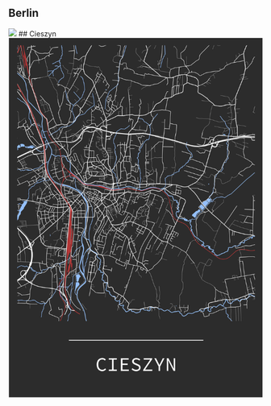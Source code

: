 ## Berlin
<img src="README_figs/Berlin_2.png" />
## Cieszyn
<img src="README_figs/Cieszyn_5.png" />
